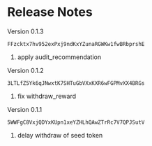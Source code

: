 # Release Notes

Version 0.1.3
```
FFzcktx7hv952exPxj9ndKxYZunaRGWKw1fwBRbprshE
```
1. apply audit_recommendation

Version 0.1.2
```
3LTLfZ5Yk6qJNwxtK7SHTuGbVXxKXR6wFGPMvXX4BRGs
```
1. fix withdraw_reward

Version 0.1.1
```
5WWFgC8VxjQDYxKUpn1xeYZHLhQAwZTrRc7V7QPJSutV
```
1. delay withdraw of seed token
